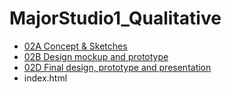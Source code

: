 # MajorStudio1_Qualitative

<ul>
<li><a href="https://github.com/skyladfah/MajorStudio1_Qualitative/tree/main/week_1#readme">02A Concept & Sketches</a></li>
<li><a href="https://github.com/skyladfah/MajorStudio1_Qualitative/tree/main/week_2">02B Design mockup and prototype</a></li>
<li><a href="https://github.com/skyladfah/MajorStudio1_Qualitative/tree/main/week_3">02D Final design, prototype and presentation</a></li>
<li>index.html
</ul>
